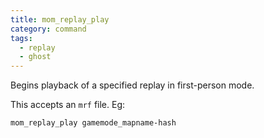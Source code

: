 ```yaml
---
title: mom_replay_play
category: command
tags:
  - replay
  - ghost
---
```


Begins playback of a specified replay in first-person mode.

This accepts an `mrf` file. Eg:

`mom_replay_play gamemode_mapname-hash`